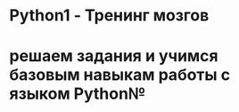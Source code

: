 # Python1 - Тренинг мозгов
# решаем задания и учимся базовым навыкам работы с языком Python№







